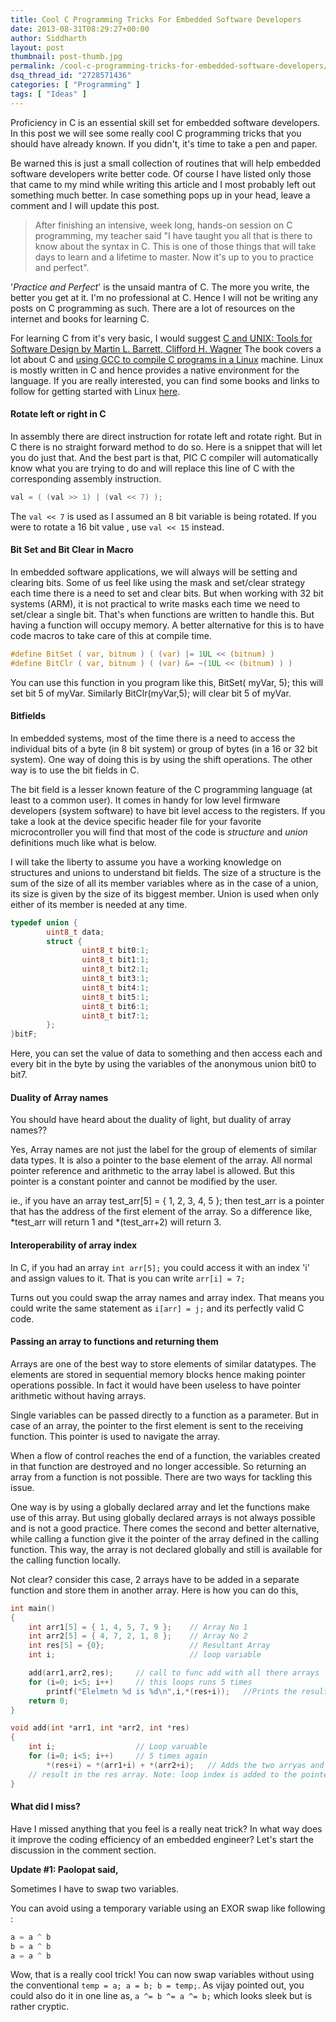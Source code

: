 ```yaml
---
title: Cool C Programming Tricks For Embedded Software Developers
date: 2013-08-31T08:29:27+00:00
author: Siddharth
layout: post
thumbnail: post-thumb.jpg
permalink: /cool-c-programming-tricks-for-embedded-software-developers/
dsq_thread_id: "2728571436"
categories: [ "Programming" ]
tags: [ "Ideas" ]
---
```


Proficiency in C is an essential skill set for embedded software developers. In this post we will see some really cool C programming tricks that you should have already known. If you didn't, it's time to take a pen and paper.

Be warned this is just a small collection of routines that will help embedded software developers write better code. Of course I have listed only those that came to my mind while writing this article and I most probably left out something much better. In case something pops up in your head, leave a comment and I will update this post.

> After finishing an intensive, week long, hands-on session on C programming, my teacher said "I have taught you all that is there to know about the syntax in C. This is one of those things that will take days to learn and a lifetime to master. Now it's up to you to practice and perfect".

'_Practice and Perfect_' is the unsaid mantra of C. The more you write, the better you get at it. I'm no professional at C. Hence I will not be writing any posts on C programming as such. There are a lot of resources on the internet and books for learning C.

For learning C from it's very basic, I would suggest [C and UNIX: Tools for Software Design by Martin L. Barrett, Clifford H. Wagner](http://www.amazon.com/C-UNIX-Tools-Software-Design/dp/0471309273) The book covers a lot about C and [using GCC to compile C programs in a Linux](http://embedjournal.com/2013/06/compiling-c-programs-using-gcc/) machine. Linux is mostly written in C and hence provides a native environment for the language. If you are really interested, you can find some books and links to follow for getting started with Linux [here](http://embedjournal.com/2013/07/getting-started-with-linux/).

#### Rotate left or right in C

In assembly there are direct instruction for rotate left and rotate right. But in C there is no straight forward method to do so. Here is a snippet that will let you do just that. And the best part is that, PIC C compiler will automatically know what you are trying to do and will replace this line of C with the corresponding assembly instruction.

``` c
val = ( (val >> 1) | (val << 7) );
```

The `val << 7` is used as I assumed an 8 bit variable is being rotated. If you were to rotate a 16 bit value , use `val << 15` instead.

#### Bit Set and Bit Clear in Macro

In embedded software applications, we will always will be setting and clearing bits. Some of us feel like using the mask and set/clear strategy each time there is a need to set and clear bits. But when working with 32 bit systems (ARM), it is not practical to write masks each time we need to set/clear a single bit. That's when functions are written to handle this. But having a function will occupy memory. A better alternative for this is to have code macros to take care of this at compile time.

``` c
#define BitSet ( var, bitnum ) ( (var) |= 1UL << (bitnum) )
#define BitClr ( var, bitnum ) ( (var) &= ~(1UL << (bitnum) ) )
```

You can use this function in you program like this, BitSet( myVar, 5); this will set bit 5 of myVar. Similarly BitClr(myVar,5); will clear bit 5 of myVar.

#### Bitfields

In embedded systems, most of the time there is a need to access the individual bits of a byte (in 8 bit system) or group of bytes (in a 16 or 32 bit system). One way of doing this is by using the shift operations. The other way is to use the bit fields in C.

The bit field is a lesser known feature of the C programming language (at least to a common user). It comes in handy for low level firmware developers (system software) to have bit level access to the registers. If you take a look at the device specific header file for your favorite microcontroller you will find that most of the code is _structure_ and _union_ definitions much like what is below.

I will take the liberty to assume you have a working knowledge on structures and unions to understand bit fields. The size of a structure is the sum of the size of all its member variables where as in the case of a union, its size is given by the size of its biggest member. Union is used when only either of its member is needed at any time.

``` c
typedef union {
        uint8_t data;
        struct {
                uint8_t bit0:1;
                uint8_t bit1:1;
                uint8_t bit2:1;
                uint8_t bit3:1;
                uint8_t bit4:1;
                uint8_t bit5:1;
                uint8_t bit6:1;
                uint8_t bit7:1;
        };
}bitF;
```

Here, you can set the value of data to something and then access each and every bit in the byte by using the variables of the anonymous union bit0 to bit7.

#### Duality of Array names

You should have heard about the duality of light, but duality of array names??

Yes, Array names are not just the label for the group of elements of similar data types. It is also a pointer to the base element of the array. All normal pointer reference and arithmetic to the array label is allowed. But this pointer is a constant pointer and cannot be modified by the user.

ie., if you have an array test\_arr[5] = { 1, 2, 3, 4, 5 }; then test\_arr is a pointer that has the address of the first element of the array. So a difference like, \*test\_arr will return 1 and \*(test\_arr+2) will return 3.

#### Interoperability of array index

In C, if you had an array `int arr[5];` you could access it with an index 'i' and assign values to it. That is you can write `arr[i] = 7;`

Turns out you could swap the array names and array index. That means you could write the same statement as `i[arr] = j;`  and its perfectly valid C code.

#### Passing an array to functions and returning them

Arrays are one of the best way to store elements of similar datatypes. The elements are stored in sequential memory blocks hence making pointer operations possible. In fact it would have been useless to have pointer arithmetic without having arrays.

Single variables can be passed directly to a function as a parameter. But in case of an array, the pointer to the first element is sent to the receiving function. This pointer is used to navigate the array.

When a flow of control reaches the end of a function, the variables created in that function are destroyed and no longer accessible. So returning an array from a function is not possible. There are two ways for tackling this issue.

One way is by using a globally declared array and let the functions make use of this array. But using globally declared arrays is not always possible and is not a good practice. There comes the second and better alternative, while calling a function give it the pointer of the array defined in the calling function. This way, the array is not declared globally and still is available for the calling function locally.

Not clear? consider this case, 2 arrays have to be added in a separate function and store them in another array. Here is how you can do this,

``` c
int main()
{
    int arr1[5] = { 1, 4, 5, 7, 9 };    // Array No 1
    int arr2[5] = { 4, 7, 2, 1, 8 };    // Array No 2
    int res[5] = {0};                   // Resultant Array
    int i;                              // loop variable

    add(arr1,arr2,res);     // call to func add with all there arrays
    for (i=0; i<5; i++)     // this loops runs 5 times
        printf("Elelmetn %d is %d\n",i,*(res+i));   //Prints the resultant array
    return 0; 
}

void add(int *arr1, int *arr2, int *res)
{
    int i;                  // Loop varuable 
    for (i=0; i<5; i++)     // 5 times again
        *(res+i) = *(arr1+i) + *(arr2+i);   // Adds the two arryas and sotes the 
    // result in the res array. Note: loop index is added to the pointer everytime
}
```

#### What did I miss?

Have I missed anything that you feel is a really neat trick? In what way does it improve the coding efficiency of an embedded engineer? Let's start the discussion in the comment section.

**Update #1: Paolopat said,**

Sometimes I have to swap two variables.
  
You can avoid using a temporary variable using an EXOR swap like following :

``` c
a = a ^ b
b = a ^ b
a = a ^ b
```

Wow, that is a really cool trick! You can now swap variables without using the conventional `temp = a; a = b; b = temp;`. As vijay pointed out, you could also do it in one line as, `a ^= b ^= a ^= b;` which looks sleek but is rather cryptic.
